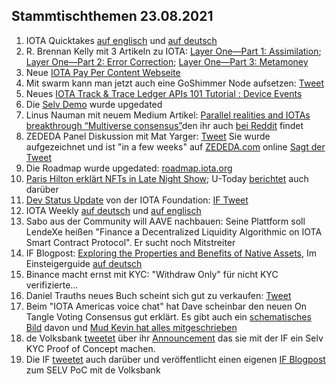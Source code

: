## Stammtischthemen 23.08.2021

1. IOTA Quicktakes [auf englisch](https://www.youtube.com/watch?v=M3Ft8dMAYPA) und [auf deutsch](https://www.youtube.com/watch?v=Tpbf62K_51A)
2. R. Brennan Kelly mit 3 Artikeln zu IOTA: [Layer One—Part 1: Assimilation](https://iologica.substack.com/p/assimilation); [Layer One—Part 2: Error Correction](https://iologica.substack.com/p/error-correction); [Layer One—Part 3: Metamoney](https://iologica.substack.com/p/metamoney)
3. Neue [IOTA Pay Per Content Webseite](https://pay-per-content.com/)
4. Mit swarm kann man jetzt auch eine GoShimmer Node aufsetzen: [Tweet](https://twitter.com/TANGLEBAY/status/1427615608926003206?s=20)
5. Neues [IOTA Track & Trace Ledger APIs 101 Tutorial : Device Events](https://iotaledger.github.io/gtsc-track-trace/tutorial/track-trace-ledger-api-tutorial-101.html)
6. Die [Selv Demo](https://selv.iota.org/) wurde upgedated
7. Linus Nauman mit neuem Medium Artikel: [Parallel realities and IOTAs breakthrough “Multiverse consensus”](https://t.co/9Sx1bstI50?amp=1)den ihr auch [bei Reddit](https://www.reddit.com/r/CryptoCurrency/comments/p6qk3h/parallel_realities_and_iotas_breakthrough/) findet
8. ZEDEDA Panel Diskussion mit Mat Yarger: [Tweet](https://twitter.com/Mat_Yarger/status/1428091101345370117?s=20) Sie wurde aufgezeichnet und ist "in a few weeks" auf [ZEDEDA.com](https://zededa.com/transform/) online [Sagt der Tweet](https://twitter.com/defshepherd/status/1428102678132019202?s=20)
9. Die Roadmap wurde upgedated: [roadmap.iota.org](https://roadmap.iota.org/)
10. [Paris Hilton erklärt NFTs in Late Night Show](https://twitter.com/FallonTonight/status/1427849296506880002?s=20); U-Today [berichtet](https://u.today/paris-hilton-endorses-nfts-on-the-tonight-show-with-jimmy-fallon) auch darüber
11. [Dev Status Update](https://blog.iota.org/dev-status-update-august-2021/) von der IOTA Foundation: [IF Tweet](https://twitter.com/iota/status/1428344498053173253?s=19)
12. IOTA Weekly [auf deutsch](https://www.youtube.com/watch?v=uDQHy2Ro9QA&feature=youtu.be) und [auf englisch](https://www.youtube.com/watch?v=Ji77n4noZs0)
13. Sabo aus der Community will AAVE nachbauen: Seine Plattform soll LendeXe heißen "Finance a Decentralized Liquidity Algorithmic on IOTA Smart Contract Protocol". Er sucht noch Mitstreiter
14. IF Blogpost: [Exploring the Properties and Benefits of Native Assets](https://blog.iota.org/exploring-the-properties-and-benefits-of-native-assets/), Im Einsteigerguide [auf deutsch](https://iota-einsteiger-guide.de/iota-native-assets-eigenschaften-und-vorteile.html)
15. Binance macht ernst mit KYC: [](https://www.binance.com/en/amp/support/announcement/51bf294e26324211a4731ca998e110ca) "Withdraw Only" für nicht KYC verifizierte...
16. Daniel Trauths neues Buch scheint sich gut zu verkaufen: [Tweet](https://twitter.com/DanielTrauth/status/1428608916158623748?s=20)
17. Beim "IOTA Americas voice chat" hat Dave scheinbar den neuen On Tangle Voting Consensus gut erklärt. Es gibt auch ein [schematisches Bild](https://twitter.com/adam_unchained/status/1428552989644574722?s=20) davon und [Mud Kevin hat alles mitgeschrieben](https://twitter.com/MudKevin/status/1428528852540616706?s=20)
18. de Volksbank [tweetet](https://twitter.com/devolksbank/status/1428640785830981637?s=20) über ihr [Announcement](https://innovatie.devolksbank.nl/cases/de-volksbank-werkt-aan-een-eerlijkere-data-economie-met-de-demo-selv/) das sie mit der IF ein Selv KYC Proof of Concept machen.
19. Die IF [tweetet](https://twitter.com/iota/status/1428648332767944709?s=20) auch darüber und veröffentlicht einen eigenen [IF Blogpost](https://blog.iota.org/iota-foundation-collaborates-with-de-volksbank-to-create-reusable-kyc-poc-on-selv/amp/?__twitter_impression=true) zum SELV PoC mit de Volksbank
